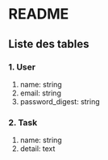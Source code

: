 # README

## Liste des tables

### 1. User
1. name: string
2. email: string
3. password_digest: string

### 2. Task
1. name: string
2. detail: text